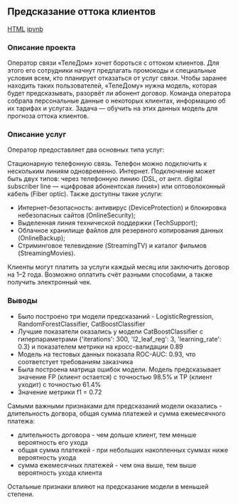 ## Предсказание оттока клиентов

[HTML]() [ipynb]()

### Описание проекта

Оператор связи «ТелеДом» хочет бороться с оттоком клиентов. Для этого его сотрудники начнут предлагать промокоды и специальные условия всем, кто планирует отказаться от услуг связи. Чтобы заранее находить таких пользователей, «ТелеДому» нужна модель, которая будет предсказывать, разорвёт ли абонент договор. Команда оператора собрала персональные данные о некоторых клиентах, информацию об их тарифах и услугах. Задача — обучить на этих данных модель для прогноза оттока клиентов.

### Описание услуг

Оператор предоставляет два основных типа услуг:

Стационарную телефонную связь. Телефон можно подключить к нескольким линиям одновременно.
Интернет. Подключение может быть двух типов: через телефонную линию (DSL, от англ. digital subscriber line — «цифровая абонентская линия») или оптоволоконный кабель (Fiber optic).
Также доступны такие услуги:

- Интернет-безопасность: антивирус (DeviceProtection) и блокировка небезопасных сайтов (OnlineSecurity);
- Выделенная линия технической поддержки (TechSupport);
- Облачное хранилище файлов для резервного копирования данных (OnlineBackup);
- Стриминговое телевидение (StreamingTV) и каталог фильмов (StreamingMovies).

Клиенты могут платить за услуги каждый месяц или заключить договор на 1–2 года. Возможно оплатить счёт разными способами, а также получить электронный чек.

### Выводы

- Было построено три модели предсказаний - LogisticRegression, RandomForestClassifier, CatBoostClassifier
- Лучшие показатели оказались у модели CatBoostClassifier с гиперпараметрами {'iterations': 300, 'l2_leaf_reg': 3, 'learning_rate': 0.3} и показателем метрики на кросс-валидации 0.89
- Модель на тестовых данных показала ROC-AUC: 0.93, что соответстует требованиям заказчика
- Была построена матрица ошибок модели. Модель предсказывает значение FP (клиент остается) с точностью 98.5% и TP (клиент уходит) с точностью 61.4%
- Значение метрики f1 = 0.72

Самыми важными признаками для предсказаний модели оказались - длительность догвора, общая сумма платежей и сумма ежемесячного платежа:
- длительность договора - чем дольше клиент, тем меньше вероятность его ухода
- общая сумма платежей - при небольших накопленных суммах ниже вероятность ухода
- сумма ежемесячных платежей - чем она выше, тем выше вероятность ухода клиента

Остальные признаки влияют на предсказание модели в меньшей степени.

